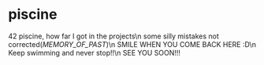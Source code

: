 # piscine
42 piscine, how far I got in the projects\n
some silly mistakes not corrected(_MEMORY_OF_PAST_)\n
SMILE WHEN YOU COME BACK HERE :D\n
Keep swimming and never stop!!\n
SEE YOU SOON!!!
